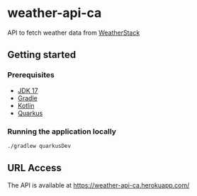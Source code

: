 # weather-api-ca

API to fetch weather data from [WeatherStack](https://weatherstack.com/)

## Getting started

### Prerequisites

- [JDK 17](https://www.oracle.com/java/technologies/downloads/#java17)
- [Gradle](https://gradle.org/releases/)
- [Kotlin](https://kotlinlang.org/docs/getting-started.html)
- [Quarkus](https://quarkus.io/get-started/)

### Running the application locally

```bash
./gradlew quarkusDev
```

## URL Access

The API is available at https://weather-api-ca.herokuapp.com/
